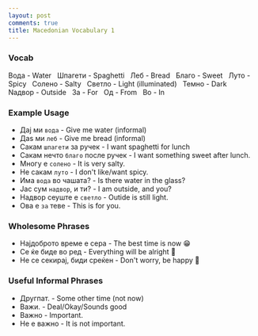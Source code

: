 ```yaml
---
layout: post
comments: true
title: Macedonian Vocabulary 1
---
```



### Vocab 

 Вода - Water &nbsp;
 Шпагети - Spaghetti &nbsp;
 Леб - Bread &nbsp;
 Благо - Sweet &nbsp;
 Луто  - Spicy &nbsp;
 Солено - Salty &nbsp;
 Cветло - Light (illuminated)  &nbsp;
 Темно - Dark &nbsp;
 Nадвор - Outside &nbsp;
 За - For &nbsp;
 Од - From &nbsp;
 Во - In &nbsp;

### Example Usage 

 * Дај ми `вода` - Give me water (informal)
 * Даѕ ми `леб` - Give me bread (informal)
 * Cакам `шпагети` за ручек - I want spaghetti for lunch
 * Сакам нечто `благо` после ручек - I want something sweet after lunch.
 * Многу е `солено` - It is very salty.
 * Не сакам `луто` - I don't like/want spicy.
 * Има `вода` во чашата? - Is there water in the glass?
 * Јас сум `надвор`, и ти? - I am outside, and you?
 * Надвор сеуште е `светло` - Outide is still light. 
 * Ова е `за` теве - This is for you.


### Wholesome Phrases 

 * Најдоброто време е сера - The best time is now 😁
 * Се ќе биде во ред - Everything will be alright 🤗
 * Не се секирај, биди среќен - Don't worry, be happy 🎈


### Useful Informal Phrases

 * Другпат. - Some other time (not now) 
 * Важи. - Deal/Okay/Sounds good
 * Важно - Important.
 * Не е важно - It is not important.





